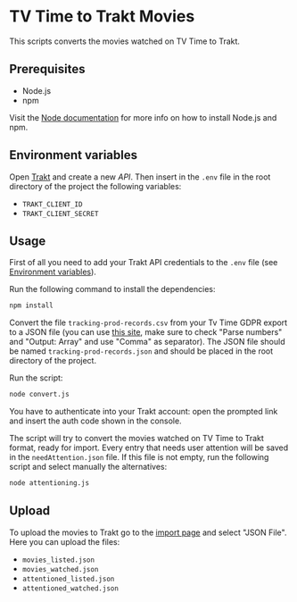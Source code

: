 # TV Time to Trakt Movies

This scripts converts the movies watched on TV Time to Trakt.

## Prerequisites

- Node.js
- npm

Visit the [Node documentation](https://nodejs.org/en/download) for more info on how to install Node.js and npm.

## Environment variables

Open [Trakt](https://trakt.tv/oauth/applications) and create a new *API*. Then insert in the `.env` file in the root directory of the project the following variables:

- `TRAKT_CLIENT_ID`
- `TRAKT_CLIENT_SECRET`

## Usage

First of all you need to add your Trakt API credentials to the `.env` file (see [Environment variables](#environment-variables)).

Run the following command to install the dependencies:

```bash
npm install
```

Convert the file `tracking-prod-records.csv` from your Tv Time GDPR export to a JSON file (you can use [this site](https://csvjson.com/csv2json), make sure to check "Parse numbers" and "Output: Array" and use "Comma" as separator). The JSON file should be named `tracking-prod-records.json` and should be placed in the root directory of the project.

Run the script:

```bash
node convert.js
```

You have to authenticate into your Trakt account: open the prompted link and insert the auth code shown in the console.

The script will try to convert the movies watched on TV Time to Trakt format, ready for import. Every entry that needs user attention will be saved in the `needAttention.json` file. If this file is not empty, run the following script and select manually the alternatives:

```bash
node attentioning.js
```

## Upload

To upload the movies to Trakt go to the [import page](https://trakt.tv/welcome/7) and select "JSON File". Here you can upload the files:

- `movies_listed.json`
- `movies_watched.json`
- `attentioned_listed.json`
- `attentioned_watched.json`
